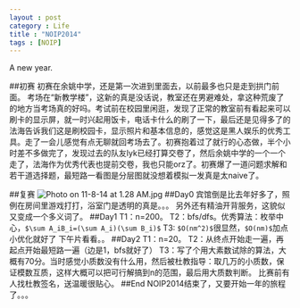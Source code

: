 ```yaml
---
layout : post
category : Life
title : "NOIP2014"
tags : [NOIP]
---
```


A new year.

##初赛
初赛在余姚中学，还是第一次进到里面去，以前最多也只是走到拱门前面。 考场在“新教学楼”，这新的真是没话说，教室还在男避难处，拿这种荒废了的地方当考场真的好吗。考试前在校园里闲逛，发现了正常的教室前有看起来可以刷卡的显示屏，就一时兴起用饭卡，电话卡什么的刷了一下，最后还是见得多了的法海告诉我们这是刷校园卡，显示照片和基本信息的，感觉这是黑人娱乐的优秀工具。走了一会儿感觉有点无聊就回考场去了。初赛抱着过了就行的心态做，半个小时差不多做完了，发现过去的队友lyk已经打算交卷了，然后余姚中学的一个一个走了，法海作为优秀代表也提前交卷，我也只能orz了。初赛爆了一道问题求解和若干道选择题，最短路一看图是分层图就没想着模拟一发真是太naive了。

##复赛
![Photo on 11-8-14 at 1.28 AM.jpg](http://user-image.logdown.io/user/10704/blog/10327/post/241410/WkAuFpfsTraQT7LBl17c_Photo%20on%2011-8-14%20at%201.28%20AM.jpg)
##Day0
宾馆倒是比去年好多了，照例在房间里游戏打打，浴室门是透明的真是。。。
另外还有精油开背服务，这貌似又变成一个多义词了。
##Day1
T1：n=200。
T2：bfs/dfs。优秀算法：枚举中心，`$\sum A_iB_i=(\sum A_i)(\sum B_i)$`
T3: `$O(nm^2)$`很显然，`$O(nm)$`加点小优化就好了
下午片看看。。
##Day2
T1：n=20。
T2：从终点开始走一遍，再起点开始最短路一遍（边是1，bfs就好了）
T3：写了个用大素数试除的算法，大概有70分。当时感觉小质数没有什么用，然后被杜教指导：取几万的小质数，保证模数互质，这样大概可以把可行解搞到n的范围，最后用大质数判断。
比赛前有人找杜教签名，送温暖很贴心。
##End
NOIP2014结束了，又要开始一年的旅程了。。。
